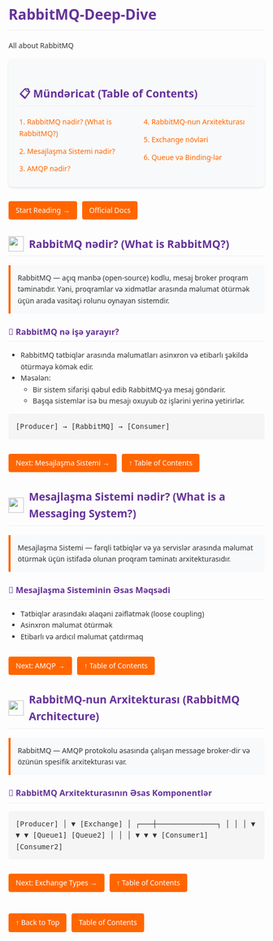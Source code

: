 # RabbitMQ-Deep-Dive
All about RabbitMQ

<style>
  /* Modern CSS styling */
  :root {
    --primary: #ff6600;
    --secondary: #663399;
    --dark: #333;
    --light: #f8f9fa;
    --success: #28a745;
    --info: #17a2b8;
  }
  
  body {
    font-family: 'Segoe UI', Tahoma, Geneva, Verdana, sans-serif;
    line-height: 1.6;
    color: var(--dark);
  }
  
  h1, h2, h3 {
    color: var(--secondary);
    border-bottom: 1px solid #eee;
    padding-bottom: 0.3em;
  }
  
  h2 {
    display: flex;
    align-items: center;
    gap: 10px;
    margin-top: 1.5em;
  }
  
  .toc {
    background-color: var(--light);
    padding: 1.5em;
    border-radius: 8px;
    margin-bottom: 2em;
    box-shadow: 0 2px 4px rgba(0,0,0,0.1);
  }
  
  .toc-list {
    columns: 2;
    column-gap: 2em;
  }
  
  .toc-item {
    margin-bottom: 0.5em;
    break-inside: avoid;
  }
  
  .toc-link {
    color: var(--primary);
    text-decoration: none;
    transition: all 0.3s ease;
    display: inline-block;
    padding: 0.2em 0;
  }
  
  .toc-link:hover {
    color: var(--secondary);
    transform: translateX(5px);
  }
  
  .section-icon {
    width: 30px;
    height: 30px;
    vertical-align: middle;
  }
  
  .feature-box {
    background-color: #f8f9fa;
    border-left: 4px solid var(--primary);
    padding: 1em;
    margin: 1em 0;
    border-radius: 0 4px 4px 0;
  }
  
  .diagram {
    background-color: #f5f5f5;
    padding: 1em;
    border-radius: 4px;
    font-family: monospace;
    overflow-x: auto;
  }
  
  .nav-buttons {
    display: flex;
    gap: 10px;
    margin: 2em 0;
    flex-wrap: wrap;
  }
  
  .nav-button {
    background-color: var(--primary);
    color: white;
    padding: 0.5em 1em;
    border-radius: 4px;
    text-decoration: none;
    transition: all 0.3s ease;
  }
  
  .nav-button:hover {
    background-color: var(--secondary);
    transform: translateY(-2px);
  }
  
  @media (max-width: 768px) {
    .toc-list {
      columns: 1;
    }
  }
</style>

<div class="toc">
  <h2>📋 Mündəricat (Table of Contents)</h2>
  <div class="toc-list">
    <div class="toc-item"><a href="#what-is-rabbitmq" class="toc-link">1. RabbitMQ nədir? (What is RabbitMQ?)</a></div>
    <div class="toc-item"><a href="#messaging-system" class="toc-link">2. Mesajlaşma Sistemi nədir?</a></div>
    <div class="toc-item"><a href="#amqp" class="toc-link">3. AMQP nədir?</a></div>
    <div class="toc-item"><a href="#architecture" class="toc-link">4. RabbitMQ-nun Arxitekturası</a></div>
    <div class="toc-item"><a href="#exchange-types" class="toc-link">5. Exchange növləri</a></div>
    <div class="toc-item"><a href="#queues-bindings" class="toc-link">6. Queue və Binding-lər</a></div>
    <!-- Add more TOC items as needed -->
  </div>
</div>

<div class="nav-buttons">
  <a href="#what-is-rabbitmq" class="nav-button">Start Reading →</a>
  <a href="https://rabbitmq.com" target="_blank" class="nav-button">Official Docs</a>
</div>

## <img src="https://github.com/user-attachments/assets/9fea07e3-295c-4b10-8c10-99a087c3c14e" width="30" height="30" id="what-is-rabbitmq"> RabbitMQ nədir? (What is RabbitMQ?)

<div class="feature-box">
RabbitMQ — açıq mənbə (open-source) kodlu, mesaj broker proqram təminatıdır. Yəni, proqramlar və xidmətlər arasında məlumat ötürmək üçün arada vasitəçi rolunu oynayan sistemdir.
</div>

### 📌 RabbitMQ nə işə yarayır?

- RabbitMQ tətbiqlər arasında məlumatları asinxron və etibarlı şəkildə ötürməyə kömək edir.
- Məsələn:
    - Bir sistem sifarişi qəbul edib RabbitMQ-ya mesaj göndərir.
    - Başqa sistemlər isə bu mesajı oxuyub öz işlərini yerinə yetirirlər.

<div class="diagram">
[Producer] → [RabbitMQ] → [Consumer]
</div>

<div class="nav-buttons">
  <a href="#messaging-system" class="nav-button">Next: Mesajlaşma Sistemi →</a>
  <a href="#toc" class="nav-button">↑ Table of Contents</a>
</div>

## <img src="https://github.com/user-attachments/assets/65a50f5a-af6d-475d-a556-352b11d90210" width="30" height="30" id="messaging-system"> Mesajlaşma Sistemi nədir? (What is a Messaging System?)

<div class="feature-box">
Mesajlaşma Sistemi — fərqli tətbiqlər və ya servislər arasında məlumat ötürmək üçün istifadə olunan proqram təminatı arxitekturasıdır.
</div>

### 📌 Mesajlaşma Sisteminin Əsas Məqsədi

- Tətbiqlər arasındakı əlaqəni zəiflətmək (loose coupling)
- Asinxron məlumat ötürmək
- Etibarlı və ardıcıl məlumat çatdırmaq

<div class="nav-buttons">
  <a href="#amqp" class="nav-button">Next: AMQP →</a>
  <a href="#toc" class="nav-button">↑ Table of Contents</a>
</div>

<!-- Continue with other sections following the same pattern -->

## <img src="https://github.com/user-attachments/assets/895ec9d6-54d3-4a0f-99b8-d6383b741514" width="30" height="30" id="architecture"> RabbitMQ-nun Arxitekturası (RabbitMQ Architecture)

<div class="feature-box">
RabbitMQ — AMQP protokolu əsasında çalışan message broker-dir və özünün spesifik arxitekturası var.
</div>

### 📌 RabbitMQ Arxitekturasının Əsas Komponentlər

<div class="diagram">
[Producer] 
     │  
     ▼  
 [Exchange]  
     │  
 ┌───┼──────────────┐
 │   │              │
 ▼   ▼              ▼
[Queue1]        [Queue2]
 │   │              │
 ▼   ▼              ▼
[Consumer1]   [Consumer2]
</div>

<div class="nav-buttons">
  <a href="#exchange-types" class="nav-button">Next: Exchange Types →</a>
  <a href="#toc" class="nav-button">↑ Table of Contents</a>
</div>

<!-- Continue with all other sections -->

<div class="nav-buttons" style="margin-top: 3em;">
  <a href="#what-is-rabbitmq" class="nav-button">↑ Back to Top</a>
  <a href="#toc" class="nav-button">Table of Contents</a>
</div>
